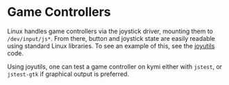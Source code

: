 Game Controllers
================
Linux handles game controllers via the joystick driver, mounting them to `/dev/input/js*`.
From there, button and joystick state are easily readable using standard Linux libraries.
To see an example of this, see the [joyutils](https://github.com/RoboticsatUCD/MateROV/tree/master/test/joystick-1.2.15) code.

Using joyutils, one can test a game controller on kymi either with `jstest`, or `jstest-gtk` if graphical output is preferred.
